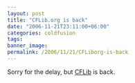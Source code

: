 ```yaml
---
layout: post
title: "CFLib.org is back"
date: "2006-11-21T23:11:00+06:00"
categories: coldfusion 
tags: 
banner_image: 
permalink: /2006/11/21/CFLiborg-is-back
---
```


Sorry for the delay, but <a href="http://www.cflib.org">CFLib</a> is back.